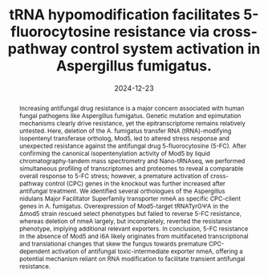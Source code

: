---
title: "tRNA hypomodification facilitates 5-fluorocytosine resistance via cross-pathway control system activation in Aspergillus fumigatus."
authors:
- Alexander Bruch*
- Valentina Lazarova*
- Maximilian Berg
- Thomas Krueger
- Sascha Schaeuble
- Abdulrahman A. Kelani
- Birte Mertens
- Pamela Lehengerber
- Olaf Kniemeyer
- Stefanie Kaiser
- Gianni Panagiotou
- Fabio Gsaller
- Matthew G. Blango

#author_notes:
#- "Equal contribution"
#- "Equal contribution"
date: "2024-12-23"
doi: "https://doi.org/10.1093/nar/gkae1205"

# Schedule page publish date (NOT publication's date).
publishDate: "2024-12-23"

# Publication type.
# Legend: 0 = Uncategorized; 1 = Conference paper; 2 = Journal article;
# 3 = Preprint / Working Paper; 4 = Report; 5 = Book; 6 = Book section;
# 7 = Thesis; 8 = Patent
publication_types: ["Journal article"]

# Publication name and optional abbreviated publication name.
publication: "Nucleic Acids Research, https://doi.org/10.1093/nar/gkae1205"
publication_short: ""

abstract: Increasing antifungal drug resistance is a major concern associated with human fungal pathogens like Aspergillus fumigatus. Genetic mutation and epimutation mechanisms clearly drive resistance, yet the epitranscriptome remains relatively untested. Here, deletion of the A. fumigatus transfer RNA (tRNA)-modifying isopentenyl transferase ortholog, Mod5, led to altered stress response and unexpected resistance against the antifungal drug 5-fluorocytosine (5-FC). After confirming the canonical isopentenylation activity of Mod5 by liquid chromatography-tandem mass spectrometry and Nano-tRNAseq, we performed simultaneous profiling of transcriptomes and proteomes to reveal a comparable overall response to 5-FC stress; however, a premature activation of cross-pathway control (CPC) genes in the knockout was further increased after antifungal treatment. We identified several orthologues of the Aspergillus nidulans Major Facilitator Superfamily transporter nmeA as specific CPC-client genes in A. fumigatus. Overexpression of Mod5-target tRNATyrGΨA in the Δmod5 strain rescued select phenotypes but failed to reverse 5-FC resistance, whereas deletion of nmeA largely, but incompletely, reverted the resistance phenotype, implying additional relevant exporters. In conclusion, 5-FC resistance in the absence of Mod5 and i6A likely originates from multifaceted transcriptional and translational changes that skew the fungus towards premature CPC-dependent activation of antifungal toxic-intermediate exporter nmeA, offering a potential mechanism reliant on RNA modification to facilitate transient antifungal resistance.

# Summary. An optional shortened abstract.
summary: 

tags:
- Source Themes
featured: false

# links:
# - name: ""
#   url: ""
url_pdf: https://doi.org/10.1093/nar/gkae1205
url_code: ''
url_dataset: ''
url_poster: ''
url_project: ''
url_slides: ''
url_source: ''
url_video: ''

# Featured image
# To use, add an image named `featured.jpg/png` to your page's folder. 
#image:
#  caption: 'Image credit: [**Unsplash**](https://unsplash.com/photos/jdD8gXaTZsc)'
#  focal_point: ""
#  preview_only: false

# Associated Projects (optional).
#   Associate this publication with one or more of your projects.
#   Simply enter your project's folder or file name without extension.
#   E.g. `internal-project` references `content/project/internal-project/index.md`.
#   Otherwise, set `projects: []`.
#projects: []

# Slides (optional).
#   Associate this publication with Markdown slides.
#   Simply enter your slide deck's filename without extension.
#   E.g. `slides: "example"` references `content/slides/example/index.md`.
#   Otherwise, set `slides: ""`.
#slides: example
---